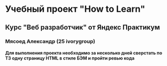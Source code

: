 # Учебный проект "How to Learn"

## Курс "Веб разработчик" от Яндекс Практикум

### Мясоед Александр (25 ivorygroup)

#### Для выполнения проекта необходимо за несколько дней сверстать по ТЗ одну страницу HTML в стиле БЭМ и пройти ревью кода
